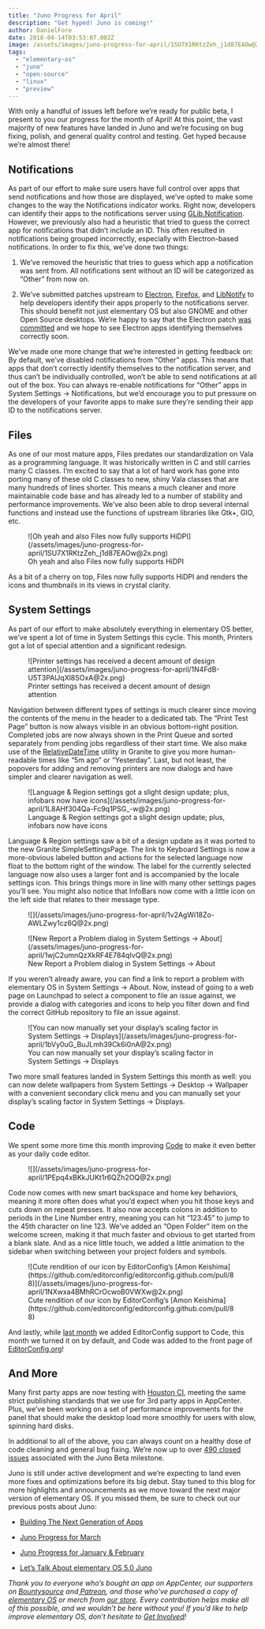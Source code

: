 ```yaml
---
title: "Juno Progress for April"
description: "Get hyped! Juno is coming!"
author: DanielFore
date: 2018-04-14T03:53:07.002Z
image: /assets/images/juno-progress-for-april/1SU7X1RKtzZeh_j1d87EAOw@2x.png
tags:
  - "elementary-os"
  - "juno"
  - "open-source"
  - "linux"
  - "preview"
---
```


With only a handful of issues left before we’re ready for public beta, I present to you our progress for the month of April! At this point, the vast majority of new features have landed in Juno and we’re focusing on bug fixing, polish, and general quality control and testing. Get hyped because we’re almost there!

## Notifications

As part of our effort to make sure users have full control over apps that send notifications and how those are displayed, we’ve opted to make some changes to the way the Notifications indicator works. Right now, developers can identify their apps to the notifications server using [GLib.Notification](https://elementary.io/docs/code/getting-started#notifications). However, we previously also had a heuristic that tried to guess the correct app for notifications that didn’t include an ID. This often resulted in notifications being grouped incorrectly, especially with Electron-based notifications. In order to fix this, we’ve done two things:

1. We’ve removed the heuristic that tries to guess which app a notification was sent from. All notifications sent without an ID will be categorized as “Other” from now on.

1. We’ve submitted patches upstream to [Electron](https://github.com/electron/electron/pull/11913#issuecomment-365423133), [Firefox](https://bugzilla.mozilla.org/show_bug.cgi?id=1438051), and [LibNotify](https://bugzilla.gnome.org/show_bug.cgi?id=793474) to help developers identify their apps properly to the notifications server. This should benefit not just elementary OS but also GNOME and other Open Source desktops. We’re happy to say that the Electron patch [was committed](https://github.com/electron/electron/blob/master/brightray/browser/linux/libnotify_notification.cc#L127) and we hope to see Electron apps identifying themselves correctly soon.

We’ve made one more change that we’re interested in getting feedback on: By default, we’ve disabled notifications from “Other” apps. This means that apps that don’t correctly identify themselves to the notification server, and thus can’t be individually controlled, won’t be able to send notifications at all out of the box. You can always re-enable notifications for “Other” apps in System Settings → Notifications, but we’d encourage you to put pressure on the developers of your favorite apps to make sure they’re sending their app ID to the notifications server.

## Files

As one of our most mature apps, Files predates our standardization on Vala as a programming language. It was historically written in C and still carries many C classes. I’m excited to say that a lot of hard work has gone into porting many of these old C classes to new, shiny Vala classes that are many hundreds of lines shorter. This means a much cleaner and more maintainable code base and has already led to a number of stability and performance improvements. We’ve also been able to drop several internal functions and instead use the functions of upstream libraries like Gtk+, GIO, etc.

<figure markdown="1">
![Oh yeah and also Files now fully supports HiDPI](/assets/images/juno-progress-for-april/1SU7X1RKtzZeh_j1d87EAOw@2x.png)
<figcaption markdown="1">
Oh yeah and also Files now fully supports HiDPI
</figcaption>
</figure>

As a bit of a cherry on top, Files now fully supports HiDPI and renders the icons and thumbnails in its views in crystal clarity.

## System Settings

As part of our effort to make absolutely everything in elementary OS better, we’ve spent a lot of time in System Settings this cycle. This month, Printers got a lot of special attention and a significant redesign.

<figure markdown="1">
![Printer settings has received a decent amount of design attention](/assets/images/juno-progress-for-april/1N4FdB-U5T3PAlJqXl8SOxA@2x.png)
<figcaption markdown="1">
Printer settings has received a decent amount of design attention
</figcaption>
</figure>

Navigation between different types of settings is much clearer since moving the contents of the menu in the header to a dedicated tab. The “Print Test Page” button is now always visible in an obvious bottom-right position. Completed jobs are now always shown in the Print Queue and sorted separately from pending jobs regardless of their start time. We also make use of the [RelativeDateTime](https://valadoc.org/granite/Granite.DateTime.get_relative_datetime.html) utility in Granite to give you more human-readable times like “5m ago” or “Yesterday”. Last, but not least, the popovers for adding and removing printers are now dialogs and have simpler and clearer navigation as well.

<figure markdown="1">
![Language & Region settings got a slight design update; plus, infobars now have icons](/assets/images/juno-progress-for-april/1L8AHf304Qa-Fc9q1PSG_-w@2x.png)
<figcaption markdown="1">
Language & Region settings got a slight design update; plus, infobars now have icons
</figcaption>
</figure>

Language & Region settings saw a bit of a design update as it was ported to the new Granite SimpleSettingsPage. The link to Keyboard Settings is now a more-obvious labeled button and actions for the selected language now float to the bottom right of the window. The label for the currently selected language now also uses a larger font and is accompanied by the locale settings icon. This brings things more in line with many other settings pages you’ll see. You might also notice that InfoBars now come with a little icon on the left side that relates to their message type.

<figure markdown="1">
![](/assets/images/juno-progress-for-april/1v2AgWi18Zo-AWLZwy1cz6Q@2x.png)
</figure>

<figure markdown="1">
![New Report a Problem dialog in System Settings → About](/assets/images/juno-progress-for-april/1wjC2umnQzXkRF4E784qIvQ@2x.png)
<figcaption markdown="1">
New Report a Problem dialog in System Settings → About
</figcaption>
</figure>

If you weren’t already aware, you can find a link to report a problem with elementary OS in System Settings → About. Now, instead of going to a web page on Launchpad to select a component to file an issue against, we provide a dialog with categories and icons to help you filter down and find the correct GitHub repository to file an issue against.

<figure markdown="1">
![You can now manually set your display’s scaling factor in System Settings → Displays](/assets/images/juno-progress-for-april/1bVy0uG_BuJLmh39Ck6i0nA@2x.png)
<figcaption markdown="1">
You can now manually set your display’s scaling factor in System Settings → Displays
</figcaption>
</figure>

Two more small features landed in System Settings this month as well: you can now delete wallpapers from System Settings → Desktop → Wallpaper with a convenient secondary click menu and you can manually set your display’s scaling factor in System Settings → Displays.

## Code

We spent some more time this month improving [Code](https://medium.com/elementaryos/scratch-is-now-code-2838e03134c7) to make it even better as your daily code editor.

<figure markdown="1">
![](/assets/images/juno-progress-for-april/1PEpq4xBKkJUKt1r6QZh2OQ@2x.png)
</figure>

Code now comes with new smart backspace and home key behaviors, meaning it more often does what you’d expect when you hit those keys and cuts down on repeat presses. It also now accepts colons in addition to periods in the Line Number entry, meaning you can hit “123:45” to jump to the 45th character on line 123. We’ve added an “Open Folder” item on the welcome screen, making it that much faster and obvious to get started from a blank slate. And as a nice little touch, we added a little animation to the sidebar when switching between your project folders and symbols.

<figure markdown="1">
![Cute rendition of our icon by EditorConfig’s [Amon Keishima](https://github.com/editorconfig/editorconfig.github.com/pull/88)](/assets/images/juno-progress-for-april/1NXwxa4BMhRCrOcwoB0VWXw@2x.png)
<figcaption markdown="1">
Cute rendition of our icon by EditorConfig’s [Amon Keishima](https://github.com/editorconfig/editorconfig.github.com/pull/88)
</figcaption>
</figure>

And lastly, while [last month](https://medium.com/elementaryos/juno-progress-for-march-6fd2d553c237) we added EditorConfig support to Code, this month we turned it on by default, and Code was added to the front page of [EditorConfig.org](http://editorconfig.org/#download)!

## And More

Many first party apps are now testing with [Houston CI](https://medium.com/elementaryos/introducing-houston-ci-3179ec34e726), meeting the same strict publishing standards that we use for 3rd party apps in AppCenter. Plus, we’ve been working on a set of performance improvements for the panel that should make the desktop load more smoothly for users with slow, spinning hard disks.

In additional to all of the above, you can always count on a healthy dose of code cleaning and general bug fixing. We’re now up to over [490 closed issues](https://github.com/search?q=org:elementary+is:closed+is:issue+milestone:%22juno-beta1%22) associated with the Juno Beta milestone.

Juno is still under active development and we’re expecting to land even more fixes and optimizations before its big debut. Stay tuned to this blog for more highlights and announcements as we move toward the next major version of elementary OS. If you missed them, be sure to check out our previous posts about Juno:

* [Building The Next Generation of Apps](https://medium.com/elementaryos/building-the-next-generation-of-apps-81234cc21a8a)

* [Juno Progress for March](https://medium.com/elementaryos/juno-progress-for-march-6fd2d553c237)

* [Juno Progress for January & February](https://medium.com/elementaryos/juno-progress-for-january-february-9b276042716e)

* [Let’s Talk About elementary OS 5.0 Juno](https://medium.com/elementaryos/lets-talk-about-elementary-os-5-0-juno-a3a65b97ee7e)

*Thank you to everyone who’s bought an app on AppCenter, our supporters on [Bountysource](https://salt.bountysource.com/teams/elementary) and[ Patreon](https://www.patreon.com/elementary), and those who’ve purchased a copy of [elementary OS](https://elementary.io/) or merch from [our store](https://elementary.io/store/). Every contribution helps make all of this possible, and we wouldn’t be here without you! If you’d like to help improve elementary OS, don’t hesitate to [Get Involved](https://elementary.io/get-involved)!*